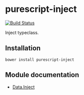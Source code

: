 # purescript-inject

[![Build Status](https://travis-ci.org/purescript/purescript-inject.svg?branch=master)](https://travis-ci.org/purescript/purescript-inject)

Inject typeclass.

## Installation

```
bower install purescript-inject
```

## Module documentation

- [Data.Inject](docs/Data.Inject.md)
